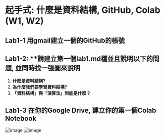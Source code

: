 #  起手式: 什麼是資料結構, GitHub, Colab (W1, W2)

##  Lab1-1 用gmail建立一個的GitHub的帳號


##  Lab1-2: **請建立第一個lab1.md檔並且說明以下的問題, 並同時找一張圖來說明

1. **什麼是資料結構?**
2. **為什麼我們要學習資料結構?**
3. **「資料結構」與「演算法」到底是什麼？**


## Lab1-3 在你的Google Drive, 建立你的第一個Colab Notebook
![image](https://user-images.githubusercontent.com/100061545/155870196-e0cabc0c-10c4-4315-984f-4187b3009889.png)
![image](https://user-images.githubusercontent.com/100061545/155869662-9ce71c69-a0ae-4233-8cac-3cf496837190.png)
